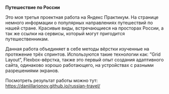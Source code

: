 **Путешествие по России**

Это моя третья проектная работа на Яндекс Практикум. На странице немного информации о популярных направлениях путешествий по нашей стране. Красивые виды, встречающиеся на просторах России, а так же ссылки на сервисы, который могут пригодится путешественникам. 

Данная работа объединяет в себе методы вёрстки изученные на протяжение трёх спринтов. Используются такие технологии как: ”Grid Layout“, Flexbox-вёрстка, также это первый опыт создания адаптивного сайта, одинаково хорошо работающего, на устройствах с разными разрешениями экранов.

Посмотреть результат работы можно тут: https://daniillarionov.github.io/russian-travel/



